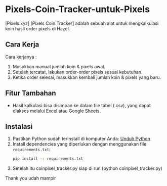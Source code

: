 # Pixels-Coin-Tracker-untuk-Pixels

[Pixels.xyz] [Pixels Coin Tracker] adalah sebuah alat untuk mengkalkulasi koin hasil order pixels di Hazel.

## Cara Kerja
Cara kerjanya :
1. Masukkan manual jumlah koin & pixels awal.
2. Setelah tercatat, lakukan order-order pixels sesuai kebutuhan.
3. Ketika order selesai, masukkan kembali jumlah koin & pixels yang baru.

## Fitur Tambahan
- Hasil kalkulasi bisa disimpan ke dalam file tabel (.csv), yang dapat diakses melalui Excel atau Google Sheets.

## Instalasi
1. Pastikan Python sudah terinstall di komputer Anda: [Unduh Python](https://www.python.org/downloads/)
2. Install dependencies yang diperlukan dengan menggunakan file `requirements.txt`:
   ```sh
   pip install -r requirements.txt
3. Setelah itu coinpixel_tracker.py siap di run (python coinpixel_tracker.py)

Thank you udah mampir

